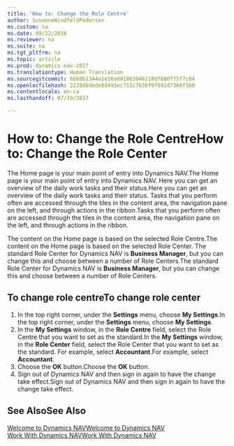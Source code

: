 ```yaml
---
title: 'How to: Change the Role Centre'
author: SusanneWindfeldPedersen
ms.custom: na
ms.date: 09/22/2016
ms.reviewer: na
ms.suite: na
ms.tgt_pltfrm: na
ms.topic: article
ms.prod: dynamics-nav-2017
ms.translationtype: Human Translation
ms.sourcegitcommit: 6b60b1344a1e18ad91863046110df880f75f7c04
ms.openlocfilehash: 2220dbdede8d493ec711c763bf9f092d7368f3b0
ms.contentlocale: en-ca
ms.lasthandoff: 07/19/2017

---
```


# <a name="how-to-change-the-role-center"></a><span data-ttu-id="9fd1f-102">How to: Change the Role Centre</span><span class="sxs-lookup"><span data-stu-id="9fd1f-102">How to: Change the Role Center</span></span>
<span data-ttu-id="9fd1f-103">The Home page is your main point of entry into Dynamics NAV.</span><span class="sxs-lookup"><span data-stu-id="9fd1f-103">The Home page is your main point of entry into Dynamics NAV.</span></span> <span data-ttu-id="9fd1f-104">Here you can get an overview of the daily work tasks and their status.</span><span class="sxs-lookup"><span data-stu-id="9fd1f-104">Here you can get an overview of the daily work tasks and their status.</span></span> <span data-ttu-id="9fd1f-105">Tasks that you perform often are accessed through the tiles in the content area, the navigation pane on the left, and through actions in the ribbon.</span><span class="sxs-lookup"><span data-stu-id="9fd1f-105">Tasks that you perform often are accessed through the tiles in the content area, the navigation pane on the left, and through actions in the ribbon.</span></span>

<span data-ttu-id="9fd1f-106">The content on the Home page is based on the selected Role Centre.</span><span class="sxs-lookup"><span data-stu-id="9fd1f-106">The content on the Home page is based on the selected Role Center.</span></span> <span data-ttu-id="9fd1f-107">The standard Role Center for Dynamics NAV is **Business Manager**, but you can change this and choose between a number of Role Centers.</span><span class="sxs-lookup"><span data-stu-id="9fd1f-107">The standard Role Center for Dynamics NAV is **Business Manager**, but you can change this and choose between a number of Role Centers.</span></span>

## <a name="to-change-role-center"></a><span data-ttu-id="9fd1f-108">To change role centre</span><span class="sxs-lookup"><span data-stu-id="9fd1f-108">To change role center</span></span>
1. <span data-ttu-id="9fd1f-109">In the top right corner, under the **Settings** menu, choose **My Settings**.</span><span class="sxs-lookup"><span data-stu-id="9fd1f-109">In the top right corner, under the **Settings** menu, choose **My Settings**.</span></span>
2. <span data-ttu-id="9fd1f-110">In the **My Settings** window, in the **Role Centre** field, select the Role Centre that you want to set as the standard.</span><span class="sxs-lookup"><span data-stu-id="9fd1f-110">In the **My Settings** window, in the **Role Center** field, select the Role Center that you want to set as the standard.</span></span> <span data-ttu-id="9fd1f-111">For example, select **Accountant**.</span><span class="sxs-lookup"><span data-stu-id="9fd1f-111">For example, select **Accountant**.</span></span>
3. <span data-ttu-id="9fd1f-112">Choose the **OK** button.</span><span class="sxs-lookup"><span data-stu-id="9fd1f-112">Choose the **OK** button.</span></span>
4. <span data-ttu-id="9fd1f-113">Sign out of Dynamics NAV and then sign in again to have the change take effect.</span><span class="sxs-lookup"><span data-stu-id="9fd1f-113">Sign out of Dynamics NAV and then sign in again to have the change take effect.</span></span>

## <a name="see-also"></a><span data-ttu-id="9fd1f-114">See Also</span><span class="sxs-lookup"><span data-stu-id="9fd1f-114">See Also</span></span>
[<span data-ttu-id="9fd1f-115">Welcome to Dynamics NAV</span><span class="sxs-lookup"><span data-stu-id="9fd1f-115">Welcome to Dynamics NAV</span></span>](across-get-started.md)  
[<span data-ttu-id="9fd1f-116">Work With Dynamics NAV</span><span class="sxs-lookup"><span data-stu-id="9fd1f-116">Work With Dynamics NAV</span></span>](ui-work-product.md)  

